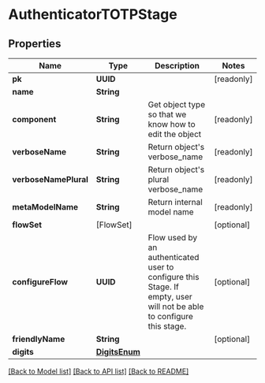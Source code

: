 # AuthenticatorTOTPStage

## Properties
Name | Type | Description | Notes
------------ | ------------- | ------------- | -------------
**pk** | **UUID** |  | [readonly] 
**name** | **String** |  | 
**component** | **String** | Get object type so that we know how to edit the object | [readonly] 
**verboseName** | **String** | Return object&#39;s verbose_name | [readonly] 
**verboseNamePlural** | **String** | Return object&#39;s plural verbose_name | [readonly] 
**metaModelName** | **String** | Return internal model name | [readonly] 
**flowSet** | [FlowSet] |  | [optional] 
**configureFlow** | **UUID** | Flow used by an authenticated user to configure this Stage. If empty, user will not be able to configure this stage. | [optional] 
**friendlyName** | **String** |  | [optional] 
**digits** | [**DigitsEnum**](DigitsEnum.md) |  | 

[[Back to Model list]](../README.md#documentation-for-models) [[Back to API list]](../README.md#documentation-for-api-endpoints) [[Back to README]](../README.md)


